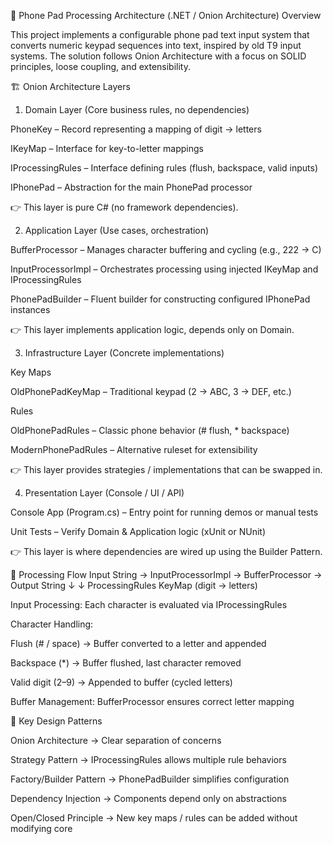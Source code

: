 📱 Phone Pad Processing Architecture (.NET / Onion Architecture)
Overview

This project implements a configurable phone pad text input system that converts numeric keypad sequences into text, inspired by old T9 input systems.
The solution follows Onion Architecture with a focus on SOLID principles, loose coupling, and extensibility.

🏗️ Onion Architecture Layers
1. Domain Layer (Core business rules, no dependencies)

PhoneKey – Record representing a mapping of digit → letters

IKeyMap – Interface for key-to-letter mappings

IProcessingRules – Interface defining rules (flush, backspace, valid inputs)

IPhonePad – Abstraction for the main PhonePad processor

👉 This layer is pure C# (no framework dependencies).

2. Application Layer (Use cases, orchestration)

BufferProcessor – Manages character buffering and cycling (e.g., 222 → C)

InputProcessorImpl – Orchestrates processing using injected IKeyMap and IProcessingRules

PhonePadBuilder – Fluent builder for constructing configured IPhonePad instances

👉 This layer implements application logic, depends only on Domain.

3. Infrastructure Layer (Concrete implementations)

Key Maps

OldPhonePadKeyMap – Traditional keypad (2 → ABC, 3 → DEF, etc.)

Rules

OldPhonePadRules – Classic phone behavior (# flush, * backspace)

ModernPhonePadRules – Alternative ruleset for extensibility

👉 This layer provides strategies / implementations that can be swapped in.

4. Presentation Layer (Console / UI / API)

Console App (Program.cs) – Entry point for running demos or manual tests

Unit Tests – Verify Domain & Application logic (xUnit or NUnit)

👉 This layer is where dependencies are wired up using the Builder Pattern.

🔄 Processing Flow
Input String → InputProcessorImpl → BufferProcessor → Output String
                     ↓                     ↓
            ProcessingRules           KeyMap (digit → letters)


Input Processing: Each character is evaluated via IProcessingRules

Character Handling:

Flush (# / space) → Buffer converted to a letter and appended

Backspace (*) → Buffer flushed, last character removed

Valid digit (2–9) → Appended to buffer (cycled letters)

Buffer Management: BufferProcessor ensures correct letter mapping


🧩 Key Design Patterns

Onion Architecture → Clear separation of concerns

Strategy Pattern → IProcessingRules allows multiple rule behaviors

Factory/Builder Pattern → PhonePadBuilder simplifies configuration

Dependency Injection → Components depend only on abstractions

Open/Closed Principle → New key maps / rules can be added without modifying core